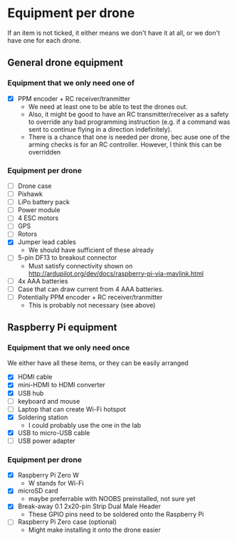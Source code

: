 # Equipment per drone
If an item is not ticked, it either means we don't have it at all, or we don't have one for each drone.


## General drone equipment
### Equipment that we only need one of
- [x] PPM encoder + RC receiver/tranmitter
	- We need at least one to be able to test the drones out.
	- Also, it might be good to have an RC transmitter/receiver as a safety to override any bad programming instruction (e.g. if a command was sent to continue flying in a direction indefinitely).
	- There is a chance that one is needed per drone, bec ause one of the arming checks is for an RC controller. However, I think this can be overridden

### Equipment per drone
- [ ] Drone case
- [ ] Pixhawk
- [ ] LiPo battery pack
- [ ] Power module
- [ ] 4 ESC motors
- [ ] GPS
- [ ] Rotors
- [x] Jumper lead cables
	- We should have sufficient of these already
- [ ] 5-pin DF13 to breakout connector
	- Must satisfy connectivity shown on http://ardupilot.org/dev/docs/raspberry-pi-via-mavlink.html
- [ ] 4x AAA batteries
- [ ] Case that can draw current from 4 AAA batteries.
- [ ] Potentially PPM encoder + RC receiver/tranmitter
	- This is probably not necessary (see above)


## Raspberry Pi equipment

### Equipment that we only need once
We either have all these items, or they can be easily arranged
- [x] HDMI cable
- [x] mini-HDMI to HDMI converter
- [x] USB hub
- [ ] keyboard and mouse
- [ ] Laptop that can create Wi-Fi hotspot
- [x] Soldering station
	- I could probably use the one in the lab
- [x] USB to micro-USB cable
- [ ] USB power adapter

### Equipment per drone
- [x] Raspberry Pi Zero W
	- W stands for Wi-Fi
- [x] microSD card 
	- maybe preferrable with NOOBS preinstalled, not sure yet
- [x] Break-away 0.1 2x20-pin Strip Dual Male Header
	- These GPIO pins need to be soldered onto the Raspberry Pi
- [ ] Raspberry Pi Zero case (optional)
	- Might make installing it onto the drone easier
